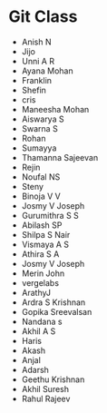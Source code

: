 
# Git Class

* Anish N
* Jijo
* Unni A R
* Ayana Mohan
* Franklin
* Shefin
* cris
* Maneesha Mohan
* Aiswarya S
* Swarna S
* Rohan
* Sumayya
* Thamanna Sajeevan
* Rejin
* Noufal NS
* Steny
* Binoja V V
* Josmy V Joseph
* Gurumithra S S
* Abilash SP
* Shilpa S Nair
* Vismaya A S
* Athira S A
* Josmy V Joseph
* Merin John
* vergelabs
* ArathyJ
* Ardra S Krishnan
* Gopika Sreevalsan
* Nandana s
* Akhil A S
* Haris
* Akash
* Anjal
* Adarsh 
* Geethu Krishnan
* Akhil Suresh
* Rahul Rajeev
